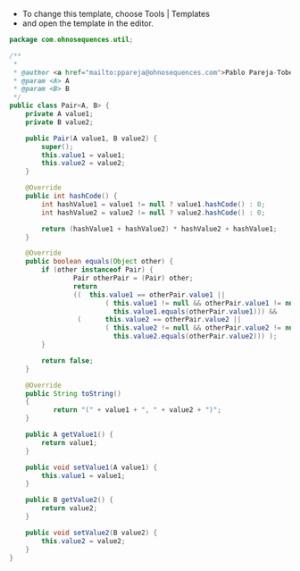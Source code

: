 
 * To change this template, choose Tools | Templates
 * and open the template in the editor.


```java
package com.ohnosequences.util;

/**
 * 
 * @author <a href="mailto:ppareja@ohnosequences.com">Pablo Pareja-Tobes</a>
 * @param <A> A
 * @param <B> B
 */
public class Pair<A, B> {
    private A value1;
    private B value2;

    public Pair(A value1, B value2) {
        super();
        this.value1 = value1;
        this.value2 = value2;
    }

    @Override
    public int hashCode() {
        int hashValue1 = value1 != null ? value1.hashCode() : 0;
        int hashValue2 = value2 != null ? value2.hashCode() : 0;

        return (hashValue1 + hashValue2) * hashValue2 + hashValue1;
    }

    @Override
    public boolean equals(Object other) {
        if (other instanceof Pair) {
                Pair otherPair = (Pair) other;
                return
                ((  this.value1 == otherPair.value1 ||
                        ( this.value1 != null && otherPair.value1 != null &&
                          this.value1.equals(otherPair.value1))) &&
                 (      this.value2 == otherPair.value2 ||
                        ( this.value2 != null && otherPair.value2 != null &&
                          this.value2.equals(otherPair.value2))) );
        }

        return false;
    }

    @Override
    public String toString()
    {
           return "(" + value1 + ", " + value2 + ")";
    }

    public A getValue1() {
        return value1;
    }

    public void setValue1(A value1) {
        this.value1 = value1;
    }

    public B getValue2() {
        return value2;
    }

    public void setValue2(B value2) {
        this.value2 = value2;
    }
}

```




[main/java/com/ohnosequences/BioinfoUtil.java]: ../BioinfoUtil.java.md
[main/java/com/ohnosequences/util/BitOperations.java]: BitOperations.java.md
[main/java/com/ohnosequences/util/blast/BlastExporter.java]: blast/BlastExporter.java.md
[main/java/com/ohnosequences/util/blast/BlastSubset.java]: blast/BlastSubset.java.md
[main/java/com/ohnosequences/util/CodonUtil.java]: CodonUtil.java.md
[main/java/com/ohnosequences/util/Entry.java]: Entry.java.md
[main/java/com/ohnosequences/util/Executable.java]: Executable.java.md
[main/java/com/ohnosequences/util/ExecuteFromFile.java]: ExecuteFromFile.java.md
[main/java/com/ohnosequences/util/fasta/FastaSubSeq.java]: fasta/FastaSubSeq.java.md
[main/java/com/ohnosequences/util/fasta/FastaUtil.java]: fasta/FastaUtil.java.md
[main/java/com/ohnosequences/util/fasta/MultifastaSelector.java]: fasta/MultifastaSelector.java.md
[main/java/com/ohnosequences/util/fasta/SearchFastaHeaders.java]: fasta/SearchFastaHeaders.java.md
[main/java/com/ohnosequences/util/fasta/SearchFastaSequence.java]: fasta/SearchFastaSequence.java.md
[main/java/com/ohnosequences/util/file/FileUtil.java]: file/FileUtil.java.md
[main/java/com/ohnosequences/util/file/FnaFileFilter.java]: file/FnaFileFilter.java.md
[main/java/com/ohnosequences/util/file/GenomeFilesParser.java]: file/GenomeFilesParser.java.md
[main/java/com/ohnosequences/util/file/PttFileFilter.java]: file/PttFileFilter.java.md
[main/java/com/ohnosequences/util/file/RntFileFilter.java]: file/RntFileFilter.java.md
[main/java/com/ohnosequences/util/genbank/GBCommon.java]: genbank/GBCommon.java.md
[main/java/com/ohnosequences/util/gephi/GephiExporter.java]: gephi/GephiExporter.java.md
[main/java/com/ohnosequences/util/gephi/GexfToDotExporter.java]: gephi/GexfToDotExporter.java.md
[main/java/com/ohnosequences/util/go/GOExporter.java]: go/GOExporter.java.md
[main/java/com/ohnosequences/util/model/Feature.java]: model/Feature.java.md
[main/java/com/ohnosequences/util/model/Intergenic.java]: model/Intergenic.java.md
[main/java/com/ohnosequences/util/model/PalindromicityResult.java]: model/PalindromicityResult.java.md
[main/java/com/ohnosequences/util/ncbi/TaxonomyLoader.java]: ncbi/TaxonomyLoader.java.md
[main/java/com/ohnosequences/util/oric/OricDataRetriever.java]: oric/OricDataRetriever.java.md
[main/java/com/ohnosequences/util/Pair.java]: Pair.java.md
[main/java/com/ohnosequences/util/pal/PalindromicityAnalyzer.java]: pal/PalindromicityAnalyzer.java.md
[main/java/com/ohnosequences/util/security/MD5.java]: security/MD5.java.md
[main/java/com/ohnosequences/util/seq/SeqUtil.java]: seq/SeqUtil.java.md
[main/java/com/ohnosequences/util/statistics/StatisticalValues.java]: statistics/StatisticalValues.java.md
[main/java/com/ohnosequences/util/uniprot/UniprotProteinRetreiver.java]: uniprot/UniprotProteinRetreiver.java.md
[main/java/com/ohnosequences/xml/api/interfaces/IAttribute.java]: ../xml/api/interfaces/IAttribute.java.md
[main/java/com/ohnosequences/xml/api/interfaces/IElement.java]: ../xml/api/interfaces/IElement.java.md
[main/java/com/ohnosequences/xml/api/interfaces/INameSpace.java]: ../xml/api/interfaces/INameSpace.java.md
[main/java/com/ohnosequences/xml/api/interfaces/IXmlThing.java]: ../xml/api/interfaces/IXmlThing.java.md
[main/java/com/ohnosequences/xml/api/interfaces/package-info.java]: ../xml/api/interfaces/package-info.java.md
[main/java/com/ohnosequences/xml/api/model/NameSpace.java]: ../xml/api/model/NameSpace.java.md
[main/java/com/ohnosequences/xml/api/model/package-info.java]: ../xml/api/model/package-info.java.md
[main/java/com/ohnosequences/xml/api/model/XMLAttribute.java]: ../xml/api/model/XMLAttribute.java.md
[main/java/com/ohnosequences/xml/api/model/XMLElement.java]: ../xml/api/model/XMLElement.java.md
[main/java/com/ohnosequences/xml/api/model/XMLElementException.java]: ../xml/api/model/XMLElementException.java.md
[main/java/com/ohnosequences/xml/api/util/XMLUtil.java]: ../xml/api/util/XMLUtil.java.md
[main/java/com/ohnosequences/xml/model/Annotation.java]: ../xml/model/Annotation.java.md
[main/java/com/ohnosequences/xml/model/bio4j/Bio4jNodeIndexXML.java]: ../xml/model/bio4j/Bio4jNodeIndexXML.java.md
[main/java/com/ohnosequences/xml/model/bio4j/Bio4jNodeXML.java]: ../xml/model/bio4j/Bio4jNodeXML.java.md
[main/java/com/ohnosequences/xml/model/bio4j/Bio4jPropertyXML.java]: ../xml/model/bio4j/Bio4jPropertyXML.java.md
[main/java/com/ohnosequences/xml/model/bio4j/Bio4jRelationshipIndexXML.java]: ../xml/model/bio4j/Bio4jRelationshipIndexXML.java.md
[main/java/com/ohnosequences/xml/model/bio4j/Bio4jRelationshipXML.java]: ../xml/model/bio4j/Bio4jRelationshipXML.java.md
[main/java/com/ohnosequences/xml/model/bio4j/UniprotDataXML.java]: ../xml/model/bio4j/UniprotDataXML.java.md
[main/java/com/ohnosequences/xml/model/BlastOutput.java]: ../xml/model/BlastOutput.java.md
[main/java/com/ohnosequences/xml/model/BlastOutputParam.java]: ../xml/model/BlastOutputParam.java.md
[main/java/com/ohnosequences/xml/model/Codon.java]: ../xml/model/Codon.java.md
[main/java/com/ohnosequences/xml/model/ContigXML.java]: ../xml/model/ContigXML.java.md
[main/java/com/ohnosequences/xml/model/cufflinks/CuffLinksElement.java]: ../xml/model/cufflinks/CuffLinksElement.java.md
[main/java/com/ohnosequences/xml/model/embl/EmblXML.java]: ../xml/model/embl/EmblXML.java.md
[main/java/com/ohnosequences/xml/model/Frameshift.java]: ../xml/model/Frameshift.java.md
[main/java/com/ohnosequences/xml/model/Gap.java]: ../xml/model/Gap.java.md
[main/java/com/ohnosequences/xml/model/gb/GenBankXML.java]: ../xml/model/gb/GenBankXML.java.md
[main/java/com/ohnosequences/xml/model/genome/feature/Feature.java]: ../xml/model/genome/feature/Feature.java.md
[main/java/com/ohnosequences/xml/model/genome/feature/Intergenic.java]: ../xml/model/genome/feature/Intergenic.java.md
[main/java/com/ohnosequences/xml/model/genome/feature/MisRNA.java]: ../xml/model/genome/feature/MisRNA.java.md
[main/java/com/ohnosequences/xml/model/genome/feature/ORF.java]: ../xml/model/genome/feature/ORF.java.md
[main/java/com/ohnosequences/xml/model/genome/feature/RNA.java]: ../xml/model/genome/feature/RNA.java.md
[main/java/com/ohnosequences/xml/model/genome/feature/RRNA.java]: ../xml/model/genome/feature/RRNA.java.md
[main/java/com/ohnosequences/xml/model/genome/feature/TRNA.java]: ../xml/model/genome/feature/TRNA.java.md
[main/java/com/ohnosequences/xml/model/genome/GenomeElement.java]: ../xml/model/genome/GenomeElement.java.md
[main/java/com/ohnosequences/xml/model/gexf/AttributesXML.java]: ../xml/model/gexf/AttributesXML.java.md
[main/java/com/ohnosequences/xml/model/gexf/AttributeXML.java]: ../xml/model/gexf/AttributeXML.java.md
[main/java/com/ohnosequences/xml/model/gexf/AttValuesXML.java]: ../xml/model/gexf/AttValuesXML.java.md
[main/java/com/ohnosequences/xml/model/gexf/AttValueXML.java]: ../xml/model/gexf/AttValueXML.java.md
[main/java/com/ohnosequences/xml/model/gexf/EdgesXML.java]: ../xml/model/gexf/EdgesXML.java.md
[main/java/com/ohnosequences/xml/model/gexf/EdgeXML.java]: ../xml/model/gexf/EdgeXML.java.md
[main/java/com/ohnosequences/xml/model/gexf/GexfXML.java]: ../xml/model/gexf/GexfXML.java.md
[main/java/com/ohnosequences/xml/model/gexf/GraphXML.java]: ../xml/model/gexf/GraphXML.java.md
[main/java/com/ohnosequences/xml/model/gexf/NodesXML.java]: ../xml/model/gexf/NodesXML.java.md
[main/java/com/ohnosequences/xml/model/gexf/NodeXML.java]: ../xml/model/gexf/NodeXML.java.md
[main/java/com/ohnosequences/xml/model/gexf/SpellsXML.java]: ../xml/model/gexf/SpellsXML.java.md
[main/java/com/ohnosequences/xml/model/gexf/SpellXML.java]: ../xml/model/gexf/SpellXML.java.md
[main/java/com/ohnosequences/xml/model/gexf/viz/VizColorXML.java]: ../xml/model/gexf/viz/VizColorXML.java.md
[main/java/com/ohnosequences/xml/model/gexf/viz/VizPositionXML.java]: ../xml/model/gexf/viz/VizPositionXML.java.md
[main/java/com/ohnosequences/xml/model/gexf/viz/VizSizeXML.java]: ../xml/model/gexf/viz/VizSizeXML.java.md
[main/java/com/ohnosequences/xml/model/go/GoAnnotationXML.java]: ../xml/model/go/GoAnnotationXML.java.md
[main/java/com/ohnosequences/xml/model/go/GOSlimXML.java]: ../xml/model/go/GOSlimXML.java.md
[main/java/com/ohnosequences/xml/model/go/GoTermXML.java]: ../xml/model/go/GoTermXML.java.md
[main/java/com/ohnosequences/xml/model/go/SlimSetXML.java]: ../xml/model/go/SlimSetXML.java.md
[main/java/com/ohnosequences/xml/model/graphml/DataXML.java]: ../xml/model/graphml/DataXML.java.md
[main/java/com/ohnosequences/xml/model/graphml/EdgeXML.java]: ../xml/model/graphml/EdgeXML.java.md
[main/java/com/ohnosequences/xml/model/graphml/GraphmlXML.java]: ../xml/model/graphml/GraphmlXML.java.md
[main/java/com/ohnosequences/xml/model/graphml/GraphXML.java]: ../xml/model/graphml/GraphXML.java.md
[main/java/com/ohnosequences/xml/model/graphml/KeyXML.java]: ../xml/model/graphml/KeyXML.java.md
[main/java/com/ohnosequences/xml/model/graphml/NodeXML.java]: ../xml/model/graphml/NodeXML.java.md
[main/java/com/ohnosequences/xml/model/Hit.java]: ../xml/model/Hit.java.md
[main/java/com/ohnosequences/xml/model/Hsp.java]: ../xml/model/Hsp.java.md
[main/java/com/ohnosequences/xml/model/HspSet.java]: ../xml/model/HspSet.java.md
[main/java/com/ohnosequences/xml/model/Iteration.java]: ../xml/model/Iteration.java.md
[main/java/com/ohnosequences/xml/model/logs/LogRecordXML.java]: ../xml/model/logs/LogRecordXML.java.md
[main/java/com/ohnosequences/xml/model/metagenomics/ReadResultXML.java]: ../xml/model/metagenomics/ReadResultXML.java.md
[main/java/com/ohnosequences/xml/model/metagenomics/ReadXML.java]: ../xml/model/metagenomics/ReadXML.java.md
[main/java/com/ohnosequences/xml/model/metagenomics/SampleXML.java]: ../xml/model/metagenomics/SampleXML.java.md
[main/java/com/ohnosequences/xml/model/MetagenomicsDataXML.java]: ../xml/model/MetagenomicsDataXML.java.md
[main/java/com/ohnosequences/xml/model/mg7/MG7DataXML.java]: ../xml/model/mg7/MG7DataXML.java.md
[main/java/com/ohnosequences/xml/model/mg7/ReadResultXML.java]: ../xml/model/mg7/ReadResultXML.java.md
[main/java/com/ohnosequences/xml/model/mg7/SampleXML.java]: ../xml/model/mg7/SampleXML.java.md
[main/java/com/ohnosequences/xml/model/ncbi/NCBITaxonomyNodeXML.java]: ../xml/model/ncbi/NCBITaxonomyNodeXML.java.md
[main/java/com/ohnosequences/xml/model/oric/Oric.java]: ../xml/model/oric/Oric.java.md
[main/java/com/ohnosequences/xml/model/Overlap.java]: ../xml/model/Overlap.java.md
[main/java/com/ohnosequences/xml/model/pal/PalindromicityResultXML.java]: ../xml/model/pal/PalindromicityResultXML.java.md
[main/java/com/ohnosequences/xml/model/pg/Primer.java]: ../xml/model/pg/Primer.java.md
[main/java/com/ohnosequences/xml/model/PredictedGene.java]: ../xml/model/PredictedGene.java.md
[main/java/com/ohnosequences/xml/model/PredictedGenes.java]: ../xml/model/PredictedGenes.java.md
[main/java/com/ohnosequences/xml/model/PredictedRna.java]: ../xml/model/PredictedRna.java.md
[main/java/com/ohnosequences/xml/model/PredictedRnas.java]: ../xml/model/PredictedRnas.java.md
[main/java/com/ohnosequences/xml/model/uniprot/ArticleXML.java]: ../xml/model/uniprot/ArticleXML.java.md
[main/java/com/ohnosequences/xml/model/uniprot/CommentXML.java]: ../xml/model/uniprot/CommentXML.java.md
[main/java/com/ohnosequences/xml/model/uniprot/FeatureXML.java]: ../xml/model/uniprot/FeatureXML.java.md
[main/java/com/ohnosequences/xml/model/uniprot/InterproXML.java]: ../xml/model/uniprot/InterproXML.java.md
[main/java/com/ohnosequences/xml/model/uniprot/IsoformXML.java]: ../xml/model/uniprot/IsoformXML.java.md
[main/java/com/ohnosequences/xml/model/uniprot/KeywordXML.java]: ../xml/model/uniprot/KeywordXML.java.md
[main/java/com/ohnosequences/xml/model/uniprot/ProteinXML.java]: ../xml/model/uniprot/ProteinXML.java.md
[main/java/com/ohnosequences/xml/model/uniprot/SubcellularLocationXML.java]: ../xml/model/uniprot/SubcellularLocationXML.java.md
[main/java/com/ohnosequences/xml/model/util/Argument.java]: ../xml/model/util/Argument.java.md
[main/java/com/ohnosequences/xml/model/util/Arguments.java]: ../xml/model/util/Arguments.java.md
[main/java/com/ohnosequences/xml/model/util/Error.java]: ../xml/model/util/Error.java.md
[main/java/com/ohnosequences/xml/model/util/Execution.java]: ../xml/model/util/Execution.java.md
[main/java/com/ohnosequences/xml/model/util/FlexXMLWrapperClassCreator.java]: ../xml/model/util/FlexXMLWrapperClassCreator.java.md
[main/java/com/ohnosequences/xml/model/util/ScheduledExecutions.java]: ../xml/model/util/ScheduledExecutions.java.md
[main/java/com/ohnosequences/xml/model/util/XMLWrapperClass.java]: ../xml/model/util/XMLWrapperClass.java.md
[main/java/com/ohnosequences/xml/model/util/XMLWrapperClassCreator.java]: ../xml/model/util/XMLWrapperClassCreator.java.md
[main/java/com/ohnosequences/xml/model/wip/Region.java]: ../xml/model/wip/Region.java.md
[main/java/com/ohnosequences/xml/model/wip/WipPosition.java]: ../xml/model/wip/WipPosition.java.md
[main/java/com/ohnosequences/xml/model/wip/WipResult.java]: ../xml/model/wip/WipResult.java.md